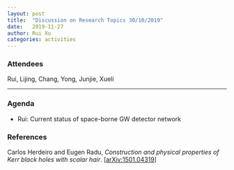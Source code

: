 ```yaml
---
layout: post
title:  "Discussion on Research Topics 30/10/2019"
date:   2019-11-27
author: Rui Xu
categories: activities
---
```



### Attendees

Rui, Lijing, Chang, Yong, Junjie, Xueli

---

### Agenda

- Rui: Current status of space-borne GW detector network

### References

Carlos Herdeiro and Eugen Radu, *Construction and physical properties of Kerr black holes with scalar hair*. [[arXiv:1501.04319](https://arxiv.org/abs/1501.04319)] 
